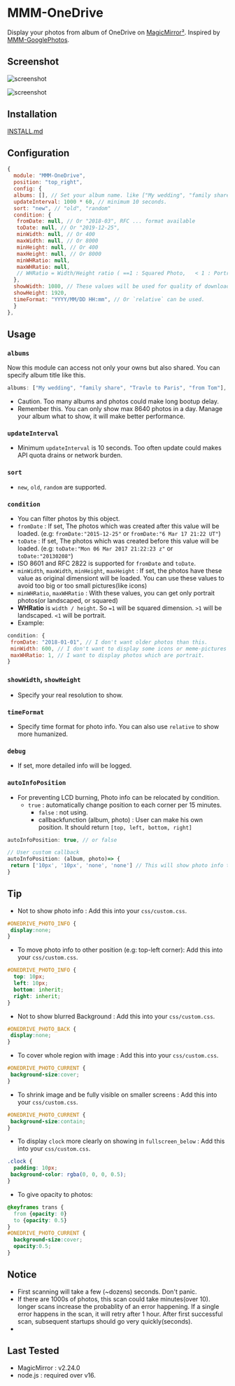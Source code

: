 # MMM-OneDrive

Display your photos from album of OneDrive on [MagicMirror²](https://github.com/MagicMirrorOrg/MagicMirror). Inspired by [MMM-GooglePhotos](https://github.com/hermanho/MMM-GooglePhotos).

## Screenshot

![screenshot](images/screenshot.png)

![screenshot](images/screenshot2.png)

## Installation

[INSTALL.md](INSTALL.md)

## Configuration

```javascript
{
  module: "MMM-OneDrive",
  position: "top_right",
  config: {
  albums: [], // Set your album name. like ["My wedding", "family share", "Travle to Paris"]
  updateInterval: 1000 * 60, // minimum 10 seconds.
  sort: "new", // "old", "random"
  condition: {
   fromDate: null, // Or "2018-03", RFC ... format available
   toDate: null, // Or "2019-12-25",
   minWidth: null, // Or 400
   maxWidth: null, // Or 8000
   minHeight: null, // Or 400
   maxHeight: null, // Or 8000
   minWHRatio: null,
   maxWHRatio: null,
   // WHRatio = Width/Height ratio ( ==1 : Squared Photo,   < 1 : Portraited Photo, > 1 : Landscaped Photo)
  },
  showWidth: 1080, // These values will be used for quality of downloaded photos to show. real size to show in your MagicMirror region is recommended.
  showHeight: 1920,
  timeFormat: "YYYY/MM/DD HH:mm", // Or `relative` can be used.
  }
},
```

## Usage

### `albums`

Now this module can access not only your owns but also shared. You can specify album title like this.

```js
albums: ["My wedding", "family share", "Travle to Paris", "from Tom"],
```

- Caution. Too many albums and photos could make long bootup delay.
- Remember this. You can only show max 8640 photos in a day. Manage your album what to show, it will make better performance.

### `updateInterval`

- Minimum `updateInterval` is 10 seconds. Too often update could makes API quota drains or network burden.

### `sort`

- `new`, `old`, `random` are supported.

### `condition`

- You can filter photos by this object.
- `fromDate` : If set, The photos which was created after this value will be loaded. (e.g: `fromDate:"2015-12-25"` or `fromDate:"6 Mar 17 21:22 UT"`)
- `toDate` : If set, The photos which was created before this value will be loaded. (e.g: `toDate:"Mon 06 Mar 2017 21:22:23 z"` or `toDate:"20130208"`)
- ISO 8601 and RFC 2822 is supported for `fromDate` and `toDate`.
- `minWidth`, `maxWidth`, `minHeight`, `maxHeight` : If set, the photos have these value as original dimensiont will be loaded. You can use these values to avoid too big or too small pictures(like icons)
- `minWHRatio`, `maxWHRatio` : With these values, you can get only portrait photos(or landscaped, or squared)
- **WHRatio** is `width / height`. So `=1` will be squared dimension. `>1` will be landscaped. `<1` will be portrait.
- Example:

```js
condition: {
 fromDate: "2018-01-01", // I don't want older photos than this.
 minWidth: 600, // I don't want to display some icons or meme-pictures from my garbage collecting albums.
 maxWHRatio: 1, // I want to display photos which are portrait.
}
```

### `showWidth`, `showHeight`

- Specify your real resolution to show.

### `timeFormat`

- Specify time format for photo info. You can also use `relative` to show more humanized.

### `debug`

- If set, more detailed info will be logged.

### `autoInfoPosition`

- For preventing LCD burning, Photo info can be relocated by condition.
  - `true` : automatically change position to each corner per 15 minutes.
    - `false` : not using.
    - callbackfunction (album, photo) : User can make his own position. It should return `[top, left, bottom, right]`

```js
autoInfoPosition: true, // or false

// User custom callback
autoInfoPosition: (album, photo)=> {
 return ['10px', '10px', 'none', 'none'] // This will show photo info top-left corner.
}

```

## Tip

- Not to show photo info : Add this into your `css/custom.css`.

```css
#ONEDRIVE_PHOTO_INFO {
 display:none;
}
```

- To move photo info to other position (e.g: top-left corner): Add this into your `css/custom.css`.

```css
#ONEDRIVE_PHOTO_INFO {
  top: 10px;
  left: 10px;
  bottom: inherit;
  right: inherit;
}
```

- Not to show blurred Background : Add this into your `css/custom.css`.

```css
#ONEDRIVE_PHOTO_BACK {
 display:none;
}
```

- To cover whole region with image : Add this into your `css/custom.css`.

```css
#ONEDRIVE_PHOTO_CURRENT {
 background-size:cover;
}
```

- To shrink image and be fully visible on smaller screens : Add this into your `css/custom.css`.

```css
#ONEDRIVE_PHOTO_CURRENT {
 background-size:contain;
}
```

- To display `clock` more clearly on showing in `fullscreen_below` : Add this into your `css/custom.css`.

```css
.clock {
  padding: 10px;
 background-color: rgba(0, 0, 0, 0.5);
}
```

- To give opacity to photos:

```CSS
@keyframes trans {
  from {opacity: 0}
  to {opacity: 0.5}
}
#ONEDRIVE_PHOTO_CURRENT {
  background-size:cover;
  opacity:0.5;
}
```

## Notice

- First scanning will take a few (~dozens) seconds. Don't panic.
- If there are 1000s of photos, this scan could take minutes(over 10). longer scans increase the probablity of an error happening. If a single error happens in the scan, it will retry after 1 hour. After first successful scan, subsequent startups should go very quickly(seconds).
-

## Last Tested

- MagicMirror : v2.24.0
- node.js : required over v16.
